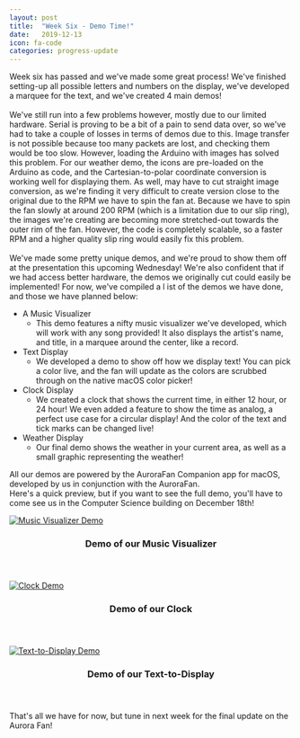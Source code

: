 ```yaml
---
layout: post
title:  "Week Six - Demo Time!"
date:   2019-12-13
icon: fa-code
categories: progress-update
---
```


Week six has passed and we've made some great process! We've finished setting-up all possible letters and numbers on the display, we've developed a marquee for the text, and we've created 4 main demos!<br/><br/> We've still run into a few problems however, mostly due to our limited hardware. Serial is proving to be a bit of a pain to send data over, so we've had to take a couple of losses in terms of demos due to this. Image transfer is not possible because too many packets are lost, and checking them would be too slow. However, loading the Arduino with images has solved this problem. For our weather demo, the icons are pre-loaded on the Arduino as code, and the Cartesian-to-polar coordinate conversion is working well for displaying them. As well, may have to cut straight image conversion, as we're finding it very difficult to create version close to the original due to the RPM we have to spin the fan at. Because we have to spin the fan slowly at around 200 RPM (which is a limitation due to our slip ring), the images we're creating are becoming more stretched-out towards the outer rim of the fan. However, the code is completely scalable, so a faster RPM and a higher quality slip ring would easily fix this problem.<br/><br/>We've made some pretty unique demos, and we're proud to show them off at the presentation this upcoming Wednesday! We're also confident that if we had access better hardware, the demos we originally cut could easily be implemented! For now, we've compiled a l ist of the demos we have done, and those we have planned below: <br/>
* A Music Visualizer
    * This demo features a nifty music visualizer we've developed, which will work with any song provided! It also displays the artist's name, and title, in a marquee around the center, like a record.
* Text Display
    * We developed a demo to show off how we display text! You can pick a color live, and the fan will update as the colors are scrubbed through on the native macOS color picker!
* Clock Display
    * We created a clock that shows the current time, in either 12 hour, or 24 hour! We even added a feature to show the time as analog, a perfect use case for a circular display! And the color of the text and tick marks can be changed live!
* Weather Display
    * Our final demo shows the weather in your current area, as well as a small graphic representing the weather!

All our demos are powered by the AuroraFan Companion app for macOS, developed by us in conjunction with the AuroraFan. <br/>Here's a quick preview, but if you want to see the full demo, you'll have to come see us in the Computer Science building on December 18th!

<div class="row">
    <div class="4u 12u$(mobile)">
      <div class="item">
        <a href="#" class="image fit"><img src="{{ '/assets/images/mac-mviz-demo.png' | relative_url }}" alt="Music Visualizer Demo" /></a>
        <header>
          <h3>Demo of our Music Visualizer</h3>
        </header>
      </div>
    </div>
    <div class="4u 12u$(mobile)">
      <div class="item">
        <a href="#" class="image fit"><img src="{{ '/assets/images/mac-clock-demo.png' | relative_url }}" alt="Clock Demo" /></a>
        <header>
          <h3>Demo of our Clock</h3>
        </header>
      </div>
    </div>
    <div class="4u 12u$(mobile)">
      <div class="item">
        <a href="#" class="image fit"><img src="{{ '/assets/images/text-demo.png' | relative_url }}" alt="Text-to-Display Demo" /></a>
        <header>
          <h3>Demo of our Text-to-Display</h3>
        </header>
      </div>
    </div>
</div>
That's all we have for now, but tune in next week for the final update on the Aurora Fan!
